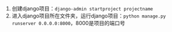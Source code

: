 

1. 创建django项目：`django-admin startproject projectname`
2. 进入django项目所在文件夹，运行django项目：`python manage.py runserver 0.0.0.0:8000`，8000是项目的端口号

